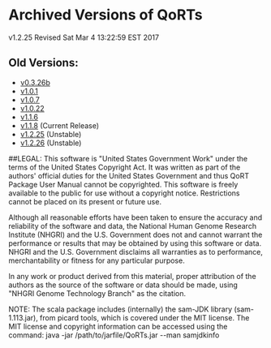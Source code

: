 # Archived Versions of QoRTs
v1.2.25
Revised Sat Mar  4 13:22:59 EST 2017

## Old Versions:

 * [v0.3.26b](./archive/v0.3.26b/index.html)
 * [v1.0.1](./archive/v1.0.1/index.html)
 * [v1.0.7](./archive/v1.0.7/index.html)
 * [v1.0.22](./archive/v1.0.22/index.html)
 * [v1.1.6](./archive/v1.1.6/index.html)
 * [v1.1.8](./archive/v1.1.8/index.html) (Current Release)
 * [v1.2.25](./archive/v1.2.25/index.html) (Unstable)
 * [v1.2.26](./archive/v1.2.26/index.html) (Unstable)
<!--RELEASEAREAEND-->

##LEGAL:
This software is "United States Government Work" under the terms of the United 
States Copyright Act. It was written as part of the authors' official duties 
for the United States Government and thus QoRT Package User Manual cannot be 
copyrighted. This software is freely available to the public for use without a 
copyright notice. Restrictions cannot be placed on its present or future use.

Although all reasonable efforts have been taken to ensure the accuracy and 
reliability of the software and data, the National Human Genome Research 
Institute (NHGRI) and the U.S. Government does not and cannot warrant the 
performance or results that may be obtained by using this software or data. 
NHGRI and the U.S. Government disclaims all warranties as to performance, 
merchantability or fitness for any particular purpose.

In any work or product derived from this material, proper attribution of the 
authors as the source of the software or data should be made, using "NHGRI 
Genome Technology Branch" as the citation.

NOTE: The scala package includes (internally) the sam-JDK library 
(sam-1.113.jar), from picard tools, which is covered under the MIT license. 
The MIT license and copyright information can be accessed using the command:
java -jar /path/to/jarfile/QoRTs.jar --man samjdkinfo

